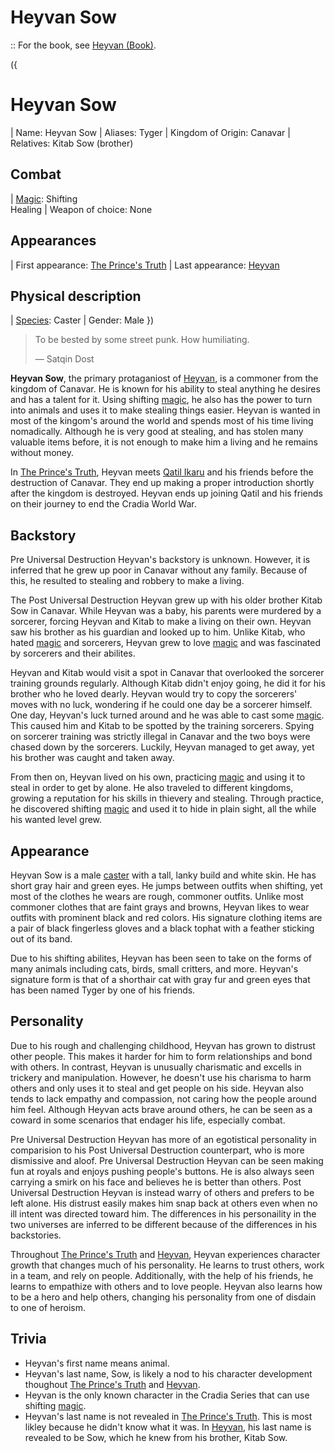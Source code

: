 # Heyvan Sow

:: For the book, see [Heyvan (Book)](?entry=heyvan-(book) "Heyvan (Book)").

({
  # Heyvan Sow
  | Name: Heyvan Sow
  | Aliases: Tyger
  | Kingdom of Origin: Canavar
  | Relatives: Kitab Sow (brother)
  ## Combat
  | [Magic](?entry=magic "Magic"): Shifting <br> Healing
  | Weapon of choice: None
  ## Appearances
  | First appearance: [The Prince's Truth](?entry=the-prince's-truth "The Prince's Truth")
  | Last appearance: [Heyvan](?entry=heyvan-(book) "Heyvan (Book)")
  ## Physical description
  | [Species](?entry=species "Species"): Caster
  | Gender: Male
})

> To be bested by some street punk. How humiliating.
>
> ― Satqin Dost

**Heyvan Sow**, the primary protaganiost of [Heyvan](?entry=heyvan-(book) "Heyvan (Book)"), is a commoner from the kingdom of Canavar. He is known for his ability to steal anything he desires and has a talent for it. Using shifting [magic](?entry=magic "Magic"), he also has the power to turn into animals and uses it to make stealing things easier. Heyvan is wanted in most of the kingom's around the world and spends most of his time living nomadically. Although he is very good at stealing, and has stolen many valuable items before, it is not enough to make him a living and he remains without money.

In [The Prince's Truth](?entry=the-prince's-truth "The Prince's Truth"), Heyvan meets [Qatil Ikaru](?entry=qatil-ikaru "Qatil Ikaru") and his friends before the destruction of Canavar. They end up making a proper introduction shortly after the kingdom is destroyed. Heyvan ends up joining Qatil and his friends on their journey to end the Cradia World War.

## Backstory

Pre Universal Destruction Heyvan's backstory is unknown. However, it is inferred that he grew up poor in Canavar without any family. Because of this, he resulted to stealing and robbery to make a living.

The Post Universal Destruction Heyvan grew up with his older brother Kitab Sow in Canavar. While Heyvan was a baby, his parents were murdered by a sorcerer, forcing Heyvan and Kitab to make a living on their own. Heyvan saw his brother as his guardian and looked up to him. Unlike Kitab, who hated [magic](?entry=magic "Magic") and sorcerers, Heyvan grew to love [magic](?entry=magic "Magic") and was fascinated by sorcerers and their abilites.

Heyvan and Kitab would visit a spot in Canavar that overlooked the sorcerer training grounds regularly. Although Kitab didn't enjoy going, he did it for his brother who he loved dearly. Heyvan would try to copy the sorcerers' moves with no luck, wondering if he could one day be a sorcerer himself. One day, Heyvan's luck turned around and he was able to cast some [magic](?entry=magic "Magic"). This caused him and Kitab to be spotted by the training sorcerers. Spying on sorcerer training was strictly illegal in Canavar and the two boys were chased down by the sorcerers. Luckily, Heyvan managed to get away, yet his brother was caught and taken away.

From then on, Heyvan lived on his own, practicing [magic](?entry=magic "Magic") and using it to steal in order to get by alone. He also traveled to different kingdoms, growing a reputation for his skills in thievery and stealing. Through practice, he discovered shifting [magic](?entry=magic "Magic") and used it to hide in plain sight, all the while his wanted level grew.

## Appearance

Heyvan Sow is a male [caster](?entry=species "Species") with a tall, lanky build and white skin. He has short gray hair and green eyes. He jumps between outfits when shifting, yet most of the clothes he wears are rough, commoner outfits. Unlike most commoner clothes that are faint grays and browns, Heyvan likes to wear outfits with prominent black and red colors. His signature clothing items are a pair of black fingerless gloves and a black tophat with a feather sticking out of its band.

Due to his shifting abilites, Heyvan has been seen to take on the forms of many animals including cats, birds, small critters, and more. Heyvan's signature form is that of a shorthair cat with gray fur and green eyes that has been named Tyger by one of his friends.

## Personality

Due to his rough and challenging childhood, Heyvan has grown to distrust other people. This makes it harder for him to form relationships and bond with others. In contrast, Heyvan is unusually charismatic and excells in trickery and manipulation. However, he doesn't use his charisma to harm others and only uses it to steal and get people on his side. Heyvan also tends to lack empathy and compassion, not caring how the people around him feel. Although Heyvan acts brave around others, he can be seen as a coward in some scenarios that endager his life, especially combat.

Pre Universal Destruction Heyvan has more of an egotistical personality in comparision to his Post Universal Destruction counterpart, who is more dismissive and aloof. Pre Universal Destruction Heyvan can be seen making fun at royals and enjoys pushing people's buttons. He is also always seen carrying a smirk on his face and believes he is better than others. Post Universal Destruction Heyvan is instead warry of others and prefers to be left alone. His distrust easily makes him snap back at others even when no ill intent was directed toward him. The differences in his personaility in the two universes are inferred to be different because of the differences in his backstories.

Throughout [The Prince's Truth](?entry=the-prince's-truth "The Prince's Truth") and [Heyvan](?entry=heyvan-(book) "Heyvan (Book)"), Heyvan experiences character growth that changes much of his personality. He learns to trust others, work in a team, and rely on people. Additionally, with the help of his friends, he learns to empathize with others and to love people. Heyvan also learns how to be a hero and help others, changing his personality from one of disdain to one of heroism.

## Trivia

* Heyvan's first name means animal.
* Heyvan's last name, Sow, is likely a nod to his character development thoughout [The Prince's Truth](?entry=the-prince's-truth "The Prince's Truth") and [Heyvan](?entry=heyvan-(book) "Heyvan (Book)").
* Heyvan is the only known character in the Cradia Series that can use shifting [magic](?entry=magic "Magic").
* Heyvan's last name is not revealed in [The Prince's Truth](?entry=the-prince's-truth "The Prince's Truth"). This is most likley because he didn't know what it was. In [Heyvan](?entry=heyvan-(book) "Heyvan (Book)"), his last name is revealed to be Sow, which he knew from his brother, Kitab Sow.
